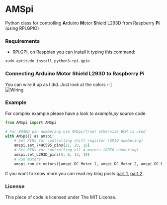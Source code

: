 # AMSpi
Python class for controlling **A**rduino **M**otor **S**hield L293D from Raspberry **Pi** (using RPi.GPIO)

### Requirements
- RPi.GPI, on Raspbian you can install it typing this command:
```
sudo aptitude install python3-rpi.gpio
```  

### Connecting Arduino Motor Shield L293D to Raspberry Pi
You can wire it up as I did. Just look at the colors :-]  
![Wiring](http://janlipovsky.cz/wiring.jpg "Wiring Motor Shield with Raspberry Pi")

### Example
 For complex example please have a look to *example.py* source code.   
```python
from AMSpi import AMSpi

# For BOARD pin numbering use AMSpi(True) otherwise BCM is used
with AMSpi() as amspi:
    # Set PINs for controlling shift register (GPIO numbering)
    amspi.set_74HC595_pins(21, 20, 16)
    # Set PINs for controlling all 4 motors (GPIO numbering)
    amspi.set_L293D_pins(5, 6, 13, 19)
    # Run motors
    amspi.run_dc_motors([amspi.DC_Motor_1, amspi.DC_Motor_2, amspi.DC_Motor_3, amspi.DC_Motor_4])
```

If you want to know more you can read my blog posts [part 1](http://blog.janlipovsky.cz/2016/03/robocar-arduino-motor-shield-with-raspberry-pi-part1.html), [part 2](http://blog.janlipovsky.cz/2016/03/robocar-arduino-motor-shield-with-raspberry-pi-part2.html).


### License
This piece of code is licensed under The MIT License.
